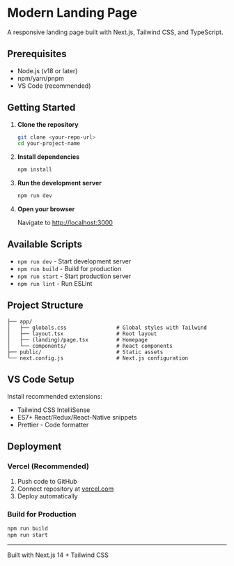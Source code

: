 # Modern Landing Page

A responsive landing page built with Next.js, Tailwind CSS, and TypeScript.

## Prerequisites

- Node.js (v18 or later)
- npm/yarn/pnpm
- VS Code (recommended)

## Getting Started

1. **Clone the repository**

   ```bash
   git clone <your-repo-url>
   cd your-project-name
   ```

2. **Install dependencies**

   ```bash
   npm install
   ```

3. **Run the development server**

   ```bash
   npm run dev
   ```

4. **Open your browser**

   Navigate to [http://localhost:3000](http://localhost:3000)

## Available Scripts

- `npm run dev` - Start development server
- `npm run build` - Build for production
- `npm run start` - Start production server
- `npm run lint` - Run ESLint

## Project Structure

```
├── app/
│   ├── globals.css                # Global styles with Tailwind
│   ├── layout.tsx                 # Root layout
│   ├── (landing)/page.tsx         # Homepage
│   └── components/                # React components
├── public/                        # Static assets
└── next.config.js                 # Next.js configuration
```

## VS Code Setup

Install recommended extensions:

- Tailwind CSS IntelliSense
- ES7+ React/Redux/React-Native snippets
- Prettier - Code formatter

## Deployment

### Vercel (Recommended)

1. Push code to GitHub
2. Connect repository at [vercel.com](https://vercel.com)
3. Deploy automatically

### Build for Production

```bash
npm run build
npm run start
```

---

Built with Next.js 14 + Tailwind CSS
